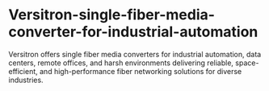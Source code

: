 # Versitron-single-fiber-media-converter-for-industrial-automation
Versitron offers single fiber media converters for industrial automation, data centers, remote offices, and harsh environments delivering reliable, space-efficient, and high-performance fiber networking solutions for diverse industries.

